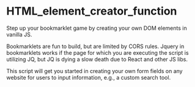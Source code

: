 # HTML_element_creator_function
Step up your bookmarklet game by creating your own DOM elements in vanilla JS.

Bookmarklets are fun to build, but are limited by CORS rules. 
Jquery in bookmarklets works if the page for which you are executing the script is utilizing JQ, but JQ is dying a slow death due to React and other JS libs. 

This script will get you started in creating your own form fields on any website for users to input information, 
e.g., a custom search tool. 
